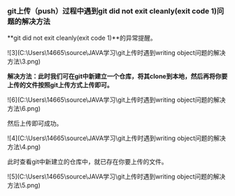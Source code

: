 ### git上传（push）过程中遇到git did not exit cleanly(exit code 1)问题的解决方法

**git did not exit cleanly(exit code 1)**的异常提醒。

![3](C:\Users\14665\source\JAVA学习\git上传时遇到writing object问题的解决方法\3.png)

**解决方法：此时我们可在git中新建立一个仓库，将其clone到本地，然后再将你要上传的文件按照git上传方式上传即可。**

![6](C:\Users\14665\source\JAVA学习\git上传时遇到writing object问题的解决方法\6.png)

然后上传即可成功。

![4](C:\Users\14665\source\JAVA学习\git上传时遇到writing object问题的解决方法\4.png)

此时查看git中新建立的仓库中，就已存在你要上传的文件。

![5](C:\Users\14665\source\JAVA学习\git上传时遇到writing object问题的解决方法\5.png)